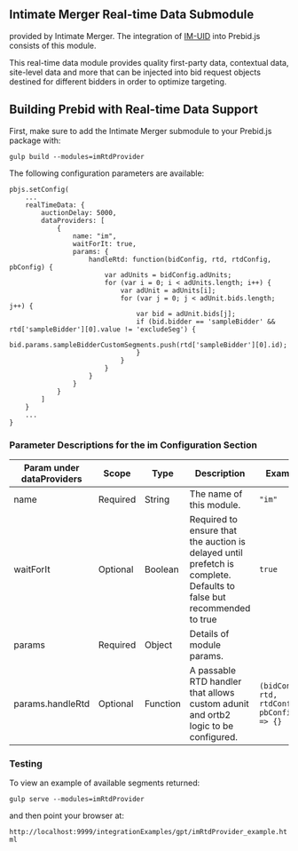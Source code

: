 ## Intimate Merger Real-time Data Submodule

provided by Intimate Merger.
The integration of [IM-UID](https://intimatemerger.com/r/uid) into Prebid.js consists of this module.

This real-time data module provides quality first-party data, contextual data, 
site-level data and more that can be injected into bid request objects destined 
for different bidders in order to optimize targeting.

## Building Prebid with Real-time Data Support

First, make sure to add the Intimate Merger submodule to your Prebid.js package with:

`gulp build --modules=imRtdProvider`

The following configuration parameters are available:

```
pbjs.setConfig(
    ...
    realTimeData: {
        auctionDelay: 5000,
        dataProviders: [
            {
                name: "im",
                waitForIt: true,
                params: {
                    handleRtd: function(bidConfig, rtd, rtdConfig, pbConfig) {
                        var adUnits = bidConfig.adUnits;
                        for (var i = 0; i < adUnits.length; i++) {
                            var adUnit = adUnits[i];
                            for (var j = 0; j < adUnit.bids.length; j++) {
                                var bid = adUnit.bids[j];
                                if (bid.bidder == 'sampleBidder' && rtd['sampleBidder'][0].value != 'excludeSeg') {
                                    bid.params.sampleBidderCustomSegments.push(rtd['sampleBidder'][0].id);
                                }
                            }
                        }
                    }
                }
            }
        ]
    }
    ...
}
```

### Parameter Descriptions for the im Configuration Section

| Param under dataProviders | Scope | Type | Description | Example |
| --- | --- | --- | --- | --- |
| name | Required | String | The name of this module. | `"im"` |
| waitForIt | Optional | Boolean | Required to ensure that the auction is delayed until prefetch is complete. Defaults to false but recommended to true | `true` |
| params | Required | Object | Details of module params. | |
| params.handleRtd | Optional | Function | A passable RTD handler that allows custom adunit and ortb2 logic to be configured. | `(bidConfig, rtd, rtdConfig, pbConfig) => {}` |

### Testing

To view an example of available segments returned:

`gulp serve --modules=imRtdProvider`

and then point your browser at:

`http://localhost:9999/integrationExamples/gpt/imRtdProvider_example.html`




